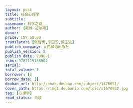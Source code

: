 ```yaml
---
layout: post
title: 社会心理学
subtitle:
casename: 科学之路
author: [戴维·迈尔斯]
donor: 
price: CNY 68.00
translator: [张智勇,乐国安,侯玉波]
publish_company: 人民邮电出版社
publish_version: 8
publish_date: 2006-1
isbn: 9787115138804
serial: 
total_volume: 1
borrower: []
borrow_date: []
douban_url: http://book.douban.com/subject/1476651/
cover_path: https://img1.doubanio.com/lpic/s1670932.jpg
tag: [心理学]
read_status: 未读
---
```

